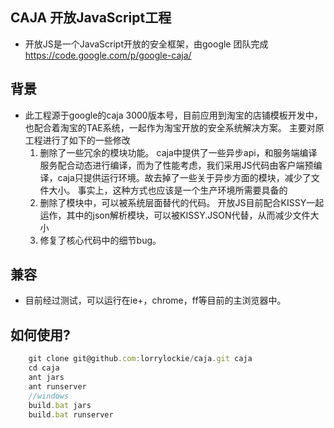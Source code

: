 ## CAJA 开放JavaScript工程
* 开放JS是一个JavaScript开放的安全框架，由google 团队完成
 https://code.google.com/p/google-caja/

## 背景
* 此工程源于google的caja 3000版本号，目前应用到淘宝的店铺模板开发中，也配合着淘宝的TAE系统，一起作为淘宝开放的安全系统解决方案。
  主要对原工程进行了如下的一些修改
  1. 删除了一些冗余的模块功能。 caja中提供了一些异步api，和服务端编译服务配合动态进行编译，而为了性能考虑，我们采用JS代码由客户端预编译，caja只提供运行环境。故去掉了一些关于异步方面的模块，减少了文件大小。
     事实上，这种方式也应该是一个生产环境所需要具备的
  2. 删除了模块中，可以被系统层面替代的代码。 开放JS目前配合KISSY一起运作，其中的json解析模块，可以被KISSY.JSON代替，从而减少文件大小
  3. 修复了核心代码中的细节bug。

## 兼容
* 目前经过测试，可以运行在ie+，chrome，ff等目前的主浏览器中。

## 如何使用?
```javascript
    git clone git@github.com:lorrylockie/caja.git caja
    cd caja
    ant jars
    ant runserver
    //windows
    build.bat jars
    build.bat runserver
```
